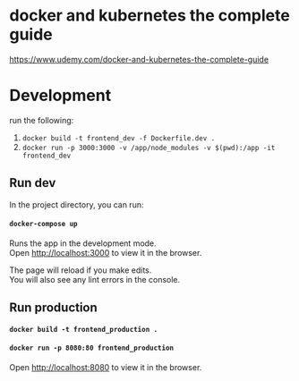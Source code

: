 
# docker and kubernetes the complete guide

https://www.udemy.com/docker-and-kubernetes-the-complete-guide

# Development

run the following:

1. `docker build -t frontend_dev -f Dockerfile.dev .`
2. `docker run -p 3000:3000 -v /app/node_modules -v $(pwd):/app -it frontend_dev`


## Run dev

In the project directory, you can run:

#### `docker-compose up`

Runs the app in the development mode.<br>
Open [http://localhost:3000](http://localhost:3000) to view it in the browser.

The page will reload if you make edits.<br>
You will also see any lint errors in the console.

## Run production

#### `docker build -t frontend_production .`
#### `docker run -p 8080:80 frontend_production`

Open [http://localhost:8080](http://localhost:8080) to view it in the browser.

